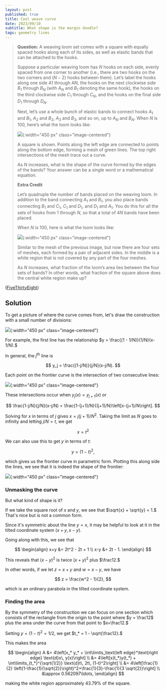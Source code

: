 ```yaml
---
layout: post
published: true
title: Cool weave curve
date: 2023/09/10
subtitle: What shape is the margin doodle?
tags: geometry lines
---
```


>**Question:** A weaving loom set comes with a square with equally spaced hooks along each of its sides, as well as elastic bands that can be attached to the hooks.
>
>Suppose a particular weaving loom has $N$ hooks on each side, evenly spaced from one corner to another (i.e., there are two hooks on the two corners and $(N−2)$ hooks between them). Let’s label the hooks along one side A1 through AN, the hooks on the next clockwise side $B_1$ through $B_N$ (with $A_N$ and $B_1$ denoting the same hook), the hooks on the third clockwise side $C_1$ through $C_N,$ and the hooks on the final side $D_1$ through $D_N.$
>
>Next, let’s use a whole bunch of elastic bands to connect hooks $A_1$ and $B_1,$ $A_2$ and $B_2,$ $A_3$ and $B_3,$ and so on, up to $A_N$ and $B_N.$ When $N$ is $100,$ here’s what the loom looks like:
>
>![](/img/2023-10-10-fiddler-plot-A.png){:width="450 px" class="image-centered"}
>
>A square is shown. Points along the left edge are connected to points along the bottom edge, forming a mesh of green lines. The top right intersections of the mesh trace out a curve.
>
>As $N$ increases, what is the shape of the curve formed by the edges of the bands? Your answer can be a single word or a mathematical equation.
>
>**Extra Credit**
>
>Let’s quadruple the number of bands placed on the weaving loom. In addition to the band connecting $A_1$ and $B_1,$ you also place bands connecting $B_1$ and $C_1,$ $C_1$ and $D_1,$ and $D_1$ and $A_1.$ You do this for all the sets of hooks from $1$ through $N,$ so that a total of $4N$ bands have been placed.
>
>When $N$ is $100,$ here is what the loom looks like:
>
>![](/img/2023-10-10-fiddler-plot-B.png){:width="450 px" class="image-centered"}
>
>Similar to the mesh of the previous image, but now there are four sets of meshes, each formed by a pair of adjacent sides. In the middle is a white region that is not covered by any part of the four meshes.
>
>As $N$ increases, what fraction of the loom’s area lies between the four sets of bands? In other words, what fraction of the square above does the central white region make up?

<!--more-->

([FiveThirtyEight](https://thefiddler.substack.com/p/can-you-bob-and-weave))

## Solution

To get a picture of where the curve comes from, let's draw the construction with a small number of divisions:

![](/img/2023-09-10-plot-lines-fixed.png){:width="450 px" class="image-centered"}

For example, the first line has the relationship $y = \frac{(1 - 1/N)}{1/N}(x-1/N).$

In general, the $j^\text{th}$ line is 

$$ y_j = \frac{(1-j/N)}{j/N}(x-j/N). $$

Each point on the frontier curve is the intersection of two consecutive lines:

![](/img/2023-09-10-plot-fade-fixed.png){:width="450 px" class="image-centered"}

These intersections occur when $y_j(x) = y_{j+1}(x)$ or

$$ \frac{1-j/N}{j/N}(x-j/N) = \frac{1-(j+1)/N}{(j+1)/N}\left[x-(j+1)/N\right]. $$

Solving for $x$ in terms of $j$ gives $x = j(j+1)/N^2.$ Taking the limit as $N$ goes to infinity and letting $j/N = t$, we get

$$ x = t^2 $$

We can also use this to get $y$ in terms of $t$: 

$$ y = (1-t)^2, $$

which gives us the frontier curve in parametric form. Plotting this along side the lines, we see that it is indeed the shape of the frontier:

![](/img/2023-09-10-final-plot.png){:width="450 px" class="image-centered"}

### Unmasking the curve

But what kind of shape is it?

If we take the square root of $x$ and $y,$ we see that $\sqrt{x} + \sqrt{y} = 1.$ That's nice but is not a common form.

Since it's symmetric about the line $y=x,$ it may be helpful to look at it in the tilted coordinate system $(x+y, x-y).$

Going along with this, we see that

$$
  \begin{align}
    x+y &= 2t^2 - 2t + 1 \\ 
    x-y &= 2t - 1.
  \end{align}
$$ 
  
This reveals that $(x-y)^2$ is twice $(x+y)^2$ plus $\frac12.$

In other words, if we let $z =x+y$ and $w = x-y,$ we have

$$ z = \frac{w^2 - 1}{2}, $$

which is an ordinary parabola in the tilted coordinate system.

### Finding the area

By the symmetry of the construction we can focus on one section which consists of the rectangle from the origin to the point where $y = \frac12$ plus the area under the curve from that point to $x=\frac12.$

Setting $y = (1-t)^2 = 1/2,$ we get $t_* = 1 - \sqrt{\frac12}.$

This makes the area 

$$ 
  \begin{align}
    A &= 4\left[x_* y_* + \int\limits_\text{left edge}^\text{right edge} \text{d}x\, y(x)\right] \\
    &= 4\left[x(t_*)y(t_*) + \int\limits_{t_*}^{\sqrt{1/2}} \text{d}t\, 2t\, (1-t)^2\right] \\
    &= 4\left[\frac{1}{2} \left(1-\frac{1}{\sqrt{2}}\right)^2+\frac{1}{3}-\frac{1}{3 \sqrt{2}}\right] \\
    &\approx 0.562097\ldots,
  \end{align}  
$$

making the white region approximately $43.79\%$ of the square.


<br>




